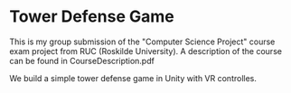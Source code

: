 # Tower Defense Game
This is my group submission of the "Computer Science Project" course exam project from RUC (Roskilde University). A description of the course can be found in CourseDescription.pdf

We build a simple tower defense game in Unity with VR controlles.
